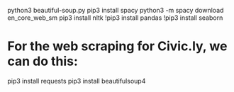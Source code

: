 python3 beautiful-soup.py
pip3 install spacy
python3 -m spacy download en_core_web_sm
pip3 install nltk
!pip3 install pandas
!pip3 install seaborn

# For the web scraping for Civic.ly, we can do this:
pip3 install requests
pip3 install beautifulsoup4
